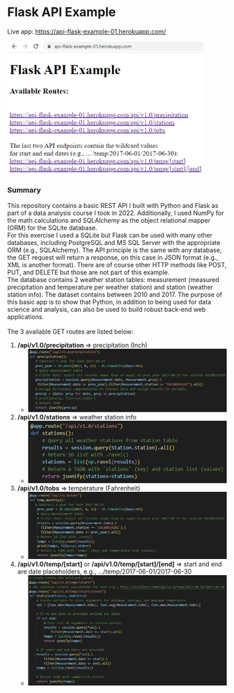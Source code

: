 # Flask API Example

Live app: <a href="https://api-flask-example-01.herokuapp.com/" target="_blank">https://api-flask-example-01.herokuapp.com/</a>

<img src="./img/api_001.PNG " width="450">

### Summary
This repository contains a basic REST API I built with Python and Flask as part of a data analysis course I took in 2022. Additionally, I used NumPy for the math calculations and SQLAlchemy as the object relational mapper (ORM) for the SQLite database.
<br>
For this exercise I used a SQLite but Flask can be used with many other databases, including PostgreSQL and MS SQL Server with the appropriate ORM (e.g., SQLAlchemy). The API principle is the same with any database, the GET request will return a response, on this case in JSON format (e.g., XML is another format). There are of course other HTTP methods like POST, PUT, and DELETE but those are not part of this example.
<br>
The database contains 2 weather station tables: measurement (measured precipitation and temperature per weather station) and station (weather station info). The dataset contains between 2010 and 2017. The purpose of this basic app is to show that Python, in addition to being used for data science and analysis, can also be used to build robust back-end web applications.
<br>
<br>
The 3 available GET routes are listed below:
1. <b>/api/v1.0/precipitation</b> => precipitation (Inch)
   * <img src="./img/precipitation_002.PNG" width="700">
2. <b>/api/v1.0/stations</b> => weather station info
   * <img src="./img/stations_003.PNG" width="500">
3. <b>/api/v1.0/tobs</b> => temperature (Fahrenheit)
   * <img src="./img/temp_004.PNG" width="700">
4. <b>/api/v1.0/temp/[start]</b> or <b>/api/v1.0/temp/[start]/[end]</b> => start and end are date placeholders, e.g., .../temp/2017-06-01/2017-06-30
   * <img src="./img/temp_005.PNG" width="700">
